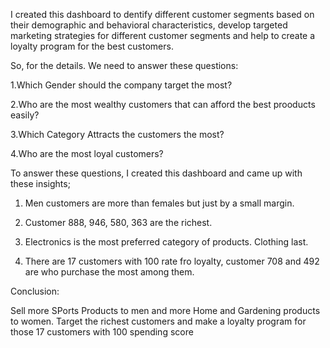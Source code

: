 I created this dashboard to dentify different customer segments based on their demographic and behavioral characteristics,  develop targeted marketing strategies for different customer segments and help to create a loyalty program for the best customers.

So, for the details. We need to answer these questions:

1.Which Gender should the company target the most?

2.Who are the most wealthy customers that can afford the best prooducts easily?

3.Which Category Attracts the customers the most?

4.Who are the most loyal customers?

To answer these questions, I created this dashboard and came up with these insights;

1. Men customers are more than females but just by a small margin.

2. Customer 888, 946, 580, 363 are the richest.

3. Electronics is the most preferred category of products. Clothing last.

4. There are 17 customers with 100 rate fro loyalty, customer 708 and 492 are who purchase the most among them.


Conclusion:

Sell more SPorts Products to men and more Home and Gardening products to women. Target the richest customers and make a loyalty program for those 17 customers with 100 spending score
